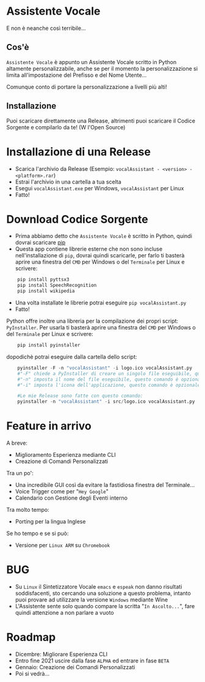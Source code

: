 # Assistente Vocale
E non è neanche così terribile...

## Cos'è
```Assistente Vocale``` è appunto un Assistente Vocale scritto in Python altamente personalizzabile, anche se per il momento la personalizzazione si limita all'impostazione del Prefisso e del Nome Utente... 

Comunque conto di portare la personalizzazione a livelli più alti!

## Installazione
Puoi scaricare direttamente una Release, altrimenti puoi scaricare il Codice Sorgente e compilarlo da te! (W l'Open Source)

# Installazione di una Release
- Scarica l'archivio da Release (Esempio: ```vocalAssistant - <version> - <platform>.rar```)
- Estrai l'archivio in una cartella a tua scelta
- Esegui ```vocalAssistant.exe``` per Windows, ```vocalAssistant``` per Linux
- Fatto!

#  Download Codice Sorgente
- Prima abbiamo detto che ```Assistente Vocale``` è scritto in Python, quindi dovrai scaricare [pip](https://www.python.org/)
- Questa app contiene librerie esterne che non sono incluse nell'installazione di ```pip```, dovrai quindi scaricarle, per farlo ti basterà aprire una finestra del ```CMD``` per Windows o del ```Terminale``` per Linux e scrivere:
```python
    pip install pyttsx3
    pip install SpeechRecognition
    pip install wikipedia
```
- Una volta installate le librerie potrai eseguire ```pip vocalAssistant.py```
- Fatto!

Python offre inoltre una libreria per la compilazione dei propri script: ```PyInstaller```. Per usarla ti basterà aprire una finestra del ```CMD``` per Windows o del ```Terminale``` per Linux e scrivere:
```python
    pip install pyinstaller
```
dopodichè potrai eseguire dalla cartella dello script:
```python
    pyinstaller -F -n "vocalAssistant" -i logo.ico vocalAssistant.py
    #"-F" chiede a PyInstaller di creare un singolo file eseguibile, questo comando è opzionale
    #"-n" imposta il nome del file eseguibile, questo comando è opzionale
    #"-i" imposta l'icona dell'applicazione, questo comando è opzionale

    #Le mie Release sono fatte con questo comando:
    pyinstaller -n "vocalAssistant" -i src/logo.ico vocalAssistant.py
```

# Feature in arrivo
A breve:
- Miglioramento Esperienza mediante CLI
- Creazione di Comandi Personalizzati

Tra un po':
- Una incredibile GUI così da evitare la fastidiosa finestra del Terminale...
- Voice Trigger come per "```Hey Google```"
- Calendario con Gestione degli Eventi interno

Tra molto tempo:
- Porting per la lingua Inglese

Se ho tempo e se si può:
- Versione per ```Linux ARM``` su ```Chromebook```

# BUG
- Su ```Linux``` il Sintetizzatore Vocale ```emacs``` e ```espeak``` non danno risultati soddisfacenti, sto cercando una soluzione a questo problema, intanto puoi provare ad utilizzare la versione ```Windows``` mediante Wine
- L'Assistente sente solo quando compare la scritta "```In Ascolto...```", fare quindi attenzione a non parlare a vuoto

# Roadmap
- Dicembre: Migliorare Esperienza CLI
- Entro fine 2021 uscire dalla fase ```ALPHA``` ed entrare in fase ```BETA```
- Gennaio: Creazione dei Comandi Personalizzati
- Poi si vedrà...